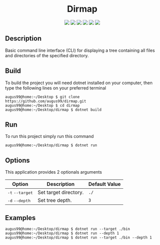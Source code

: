 <p align="center"">
    <h1 align="center">Dirmap</h1>
    <p align="center">
        <img src="https://img.shields.io/badge/made%20with-C%23-blue?style=plastic">
        <img src="https://img.shields.io/badge/license-MIT-green?style=plastic">
        <img src="https://img.shields.io/badge/open%20source-red?style=plastic">
        <img src="https://img.shields.io/badge/suggestions-welcome-green?style=plastic">
        <img src="https://img.shields.io/github/last-commit/augus99/dirmap?style=plastic">
        <img src="https://img.shields.io/github/commit-activity/y/augus99/dirmap?style=plastic">
    </p>
</p>

## Description
Basic command line interface (CLI) for displaying a tree containing all files and directories of the specified directory.

## Build
To build the project you will need dotnet installed on your computer, then type the following lines on your preferred terminal
```console
augus99@home:~/Desktop $ git clone https://github.com/augus99/dirmap.git
augus99@home:~/Desktop $ cd dirmap
augus99@home:~/Desktop/dirmap $ dotnet build
```

## Run
To run this project simply run this command
```console
augus99@home:~/Desktop/dirmap $ dotnet run
```

## Options
This application provides 2 optionals arguments

| Option           | Description                 | Default Value |
| ---------------- | --------------------------- | --------- |
| <kbd>-t</kbd> <kbd>--target</kbd> | Set target directory.       | `./` |
| <kbd>-d</kbd> <kbd>--depth</kbd>  | Set tree depth.             | `3` |

## Examples

```console
augus99@home:~/Desktop/dirmap $ dotnet run --target ./bin
augus99@home:~/Desktop/dirmap $ dotnet run --depth 1
augus99@home:~/Desktop/dirmap $ dotnet run --target ./bin --depth 1
```
